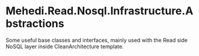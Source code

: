 # Mehedi.Read.Nosql.Infrastructure.Abstractions
Some useful base classes and interfaces, mainly used with the Read side NoSQL layer inside CleanArchitecture template.

